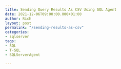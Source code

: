 ```yaml
---
title: Sending Query Results As CSV Using SQL Agent
date: 2021-12-06T09:00:00.000+01:00
author: Rich
layout: post
permalink: "/sending-results-as-csv"
categories:
- sqlserver
tags:
- SQL
- T-SQL
- SQLServerAgent

---
```


